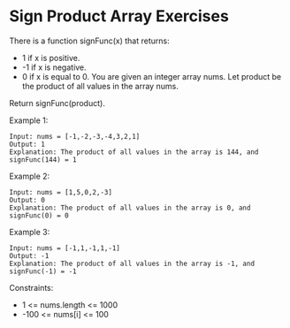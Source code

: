 # Sign Product Array Exercises

There is a function signFunc(x) that returns:

- 1 if x is positive.
- -1 if x is negative.
- 0 if x is equal to 0.
You are given an integer array nums. Let product be the product of all values in the array nums.

Return signFunc(product).

Example 1:
```
Input: nums = [-1,-2,-3,-4,3,2,1]
Output: 1
Explanation: The product of all values in the array is 144, and signFunc(144) = 1
```
Example 2:
```
Input: nums = [1,5,0,2,-3]
Output: 0
Explanation: The product of all values in the array is 0, and signFunc(0) = 0
```
Example 3:
```
Input: nums = [-1,1,-1,1,-1]
Output: -1
Explanation: The product of all values in the array is -1, and signFunc(-1) = -1
```

Constraints:

- 1 <= nums.length <= 1000
- -100 <= nums[i] <= 100